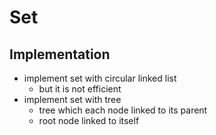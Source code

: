 # Set

## Implementation

- implement set with circular linked list
  - but it is not efficient
- implement set with tree
  - tree which each node linked to its parent
  - root node linked to itself

